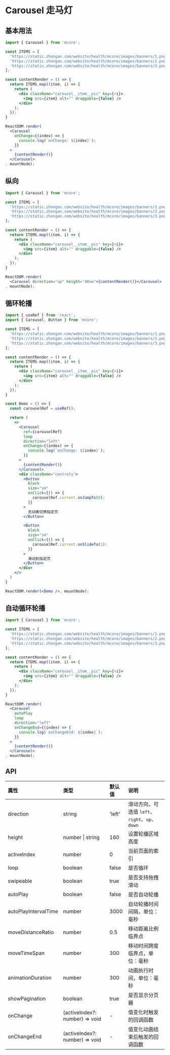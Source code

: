# Carousel 走马灯



## 基本用法
```jsx
import { Carousel } from 'mcore';

const ITEMS = [
  'https://static.zhongan.com/website/health/mcore/images/banners/1.png',
  'https://static.zhongan.com/website/health/mcore/images/banners/2.png',
  'https://static.zhongan.com/website/health/mcore/images/banners/3.png',
];

const contentRender = () => {
  return ITEMS.map((item, i) => {
    return (
      <div className="carousel__item__pic" key={+i}>
        <img src={item} alt="" draggable={false} />
      </div>
    );
  });
}

ReactDOM.render(
  <Carousel
    onChange={(index) => {
      console.log(`onChange: ${index}`);
    }}
  >
    {contentRender()}
  </Carousel>
, mountNode);
```



## 纵向
```jsx
import { Carousel } from 'mcore';

const ITEMS = [
  'https://static.zhongan.com/website/health/mcore/images/banners/1.png',
  'https://static.zhongan.com/website/health/mcore/images/banners/2.png',
  'https://static.zhongan.com/website/health/mcore/images/banners/3.png',
];

const contentRender = () => {
  return ITEMS.map((item, i) => {
    return (
      <div className="carousel__item__pic" key={+i}>
        <img src={item} alt="" draggable={false} />
      </div>
    );
  });
}

ReactDOM.render(
  <Carousel direction="up" height="48vw">{contentRender()}</Carousel>
, mountNode);
```



## 循环轮播
```jsx
import { useRef } from 'react';
import { Carousel, Button } from 'mcore';

const ITEMS = [
  'https://static.zhongan.com/website/health/mcore/images/banners/1.png',
  'https://static.zhongan.com/website/health/mcore/images/banners/2.png',
  'https://static.zhongan.com/website/health/mcore/images/banners/3.png',
];

const contentRender = () => {
  return ITEMS.map((item, i) => {
    return (
      <div className="carousel__item__pic" key={+i}>
        <img src={item} alt="" draggable={false} />
      </div>
    );
  });
}

const Demo = () => {
  const carouselRef = useRef();

  return (
    <>
      <Carousel
        ref={carouselRef}
        loop
        direction="left"
        onChange={(index) => {
          console.log(`onChange: ${index}`);
        }}
      >
        {contentRender()}
      </Carousel>
      <div className="controls">
        <Button
          block
          size="sm"
          onClick={() => {
            carouselRef.current.onJumpTo(0);
          }}
        >
          无动画切换指定页
        </Button>

        <Button
          block
          size="sm"
          onClick={() => {
            carouselRef.current.onSlideTo(2);
          }}
        >
          滑动到指定页
        </Button>
      </div>
    </>
  )
}

ReactDOM.render(<Demo />, mountNode);
```



## 自动循环轮播
```jsx
import { Carousel } from 'mcore';

const ITEMS = [
  'https://static.zhongan.com/website/health/mcore/images/banners/1.png',
  'https://static.zhongan.com/website/health/mcore/images/banners/2.png',
  'https://static.zhongan.com/website/health/mcore/images/banners/3.png',
];

const contentRender = () => {
  return ITEMS.map((item, i) => {
    return (
      <div className="carousel__item__pic" key={+i}>
        <img src={item} alt="" draggable={false} />
      </div>
    );
  });
}

ReactDOM.render(
  <Carousel
    autoPlay
    loop
    direction="left"
    onChangeEnd={(index) => {
      console.log(`onChangeEnd: ${index}`);
    }}
  >
    {contentRender()}
  </Carousel>
, mountNode);
```



## API

| 属性 | 类型 | 默认值 | 说明 |
| :--- | :--- | :--- | :--- |
| direction | string | 'left' | 滑动方向，可选值 `left`、`right`、`up`、`down` |
| height | number \| string | 160 | 设置轮播区域高度 |
| activeIndex | number | 0 | 当前页面的索引 |
| loop | boolean | false | 是否循环 |
| swipeable | boolean | true | 是否支持拖拽滑动 |
| autoPlay | boolean | false | 是否自动轮播 |
| autoPlayIntervalTime | number | 3000 | 自动轮播时间间隔，单位：毫秒 |
| moveDistanceRatio | number | 0.5 | 移动距离比例临界点 |
| moveTimeSpan | number | 300 | 移动时间跨度临界点，单位：毫秒 |
| animationDuration | number | 300 | 动画执行时间，单位：毫秒 |
| showPagination | boolean | true | 是否显示分页器 |
| onChange | (activeIndex?: number) => void | - | 值变化时触发的回调函数 |
| onChangeEnd | (activeIndex?: number) => void | - | 值变化动画结束后触发的回调函数 |
